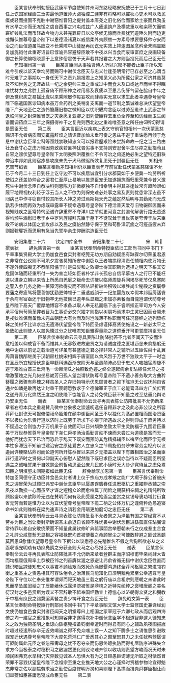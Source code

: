 <!-- { "loadSidebar": true } -->
　　臣某言伏奉制勅授臣武康军节度使知并州河东路经略安抚使已于三月十七日到任上讫国家经画三垂实最他道置帅大卤独控二疆非有将略可以摧狄心吏术可以救民瘼或轻而授固不克胜中谢窃惟晋阳之提封盖本唐尧之旧化俗俭而家给土豪而兵劲虽有水旱之沴而无冻馁之虞自西事之兴屯戍兹广人疲逺饷户及横敛重以和籴积欠而输窘奸钱乱法而币轻故今物力未甚完罪辟日以众亭候无惊而兵费犹冗邉陲久附而边吏或懈伏惟尊号皇帝陛下以恩德浸诸夏以威信柔外夷顾兹一方素号襟要思择帅守安而治之而臣信道虽笃应变不长乘障中山徒歴再闰讫无实效上禆逺图圣念矜全未赐显黜复加旄钺付此重寄诏旨巳惇谕弗容避辞臣敢不中夜以兴当食而废审富庶之良画较备御之长算使编氓晓悉于上意殊俗震詟于天声若其报君之大方则当投死而后己臣无任
　　乞知相州第一表
　　臣某言臣闻从事独贤诗人所以兴叹不能者止臣子所以知难今引疾以诉天幸均劳而赐可中谢伏念臣天与忠义仕逢圣明常行已存必至之心谓当时无难了之事期以一身任天下之责九殒报君上之知见义必为所冀公家之可济其愚莫及不知世务之无涯故兹一纪之余更帅三垂之重或过中而食未及口或达旦而坐不得眠唯忧材力之弗胜上孤眷倚不顾形神之过用易及衰疲以至思苦伤肝气留在脇自中年之俯及觉积疢之易揺比嵗以来乘隙屡作每妄攻而肆毒实无意以求生此者幸遇尊号皇帝陛下临遣国医诊知病本虽万金药剂之美稍复支离而一道节制之繁诚难总决伏望皇帝陛下广天地至仁之造怜簪屦旧物之微知臣以忧职纒疴念臣以过劳至惫许上武康之节退临河亶之封深惟冒宠之灾身愿复亚卿之旧列使臣释去重负全养至和访经而卫生阅谱而调药庶二三年之保摄得神干之复完则西北边之重难唯圣意之所任由所切得请是愿臣无任
　　第二表
　　臣某言臣近以疾病上表乞守前官知相州一次伏蒙圣慈赐诏不允者病质图安辄露辞烦之请诏音加恤未垂可奏之恩兹不避于重诛愿再倾于危恳中谢伏念臣早尘科等亟践禁联知忠义可以报君歴艰险未尝辞命故一纪之当三路由壮及衰寸心之虑万端因劳致疾若匪神犹昬劣事不支持则安忍舍平生尽瘁之勤掇苟且自容之谤伏望尊号皇帝陛下太明委照洪覆推仁不令可治之疴遂絶必生之望特还旧秩俾治本邦如此则宿疹易攻庶未先于犬马微驱所效复思死于封疆臣无任
　　知相州乞罢节钺表
　　臣某言奉勅差知相州仍以臣累表乞守前官赴任伏蒙圣慈降诏不允已于今月二十三日到任上讫守边不可以疾居诚宜引分求郡莫如于乡便冀一均劳所祈使钺之还盖协帅台之罢君仁至厚止易地以推恩臣宠无加遂拥旄而归里荣兼今昔义激死生中谢伏念臣自忝决科则思陈力非微躯独不自惜幸明主得其亲逢故常奔趋险艰如履平地顾视权利轻于浮云当人之不欲为则保完难必处事之易及责则忧患常深志虽不囘病己中作寻窃自忖较其所长人神之劳过焉斯毙天光之蕴定然后明与其勤死而无成孰若少休而再效为虑既审露章不疑幸遇尊号皇帝陛下德洽普天爱存旧物辍御医而来视知贱疾之匪常特徇至诚许辞重寄不夺洋川之节就更河亶之封逾旬解装行路无苦遂得均颁牛酒慰旧老于乡中罗列旌幢拜先臣于墓下不徒叹耸于当世实足夸传于后来臣敢不论病以体国之宜攻疹以及民之瘼怡然静守保于至和苟卧漳沉痼之可痊虽疲未弃则据鞍矍铄而思用有急当先誓毕余生仰酬洪造臣无任













　　安阳集巻二十六
　　钦定四库全书
　　安阳集巻二十七　　　　　宋　韩　撰表状
　　辞免集贤第一表
　　臣某言伏奉制命特授臣依旧工部尚书同中书门下平章事集贤殿大学士仍加食邑食实封者枢筦无功方期自劾疑丞有缺骤尔叨荣虽君恩之非常在公议则不可夙夕震骇莫知所安中谢窃以王者端拱穆清责任辅相内使万物无不遂外使四夷无不恭隂阳恊于时是曰爕和之效卿士得其职斯为选择之明天下系其安危国体随而轻重所付一失为害岂轻如臣者朴学非长孤忠自信早慕古人之行已不能枉道以进身立朝以来皆上所悉自羌庭之叛命去词掖以临师周旋兵间竭尽死节仅息塞防之警入参几务之微一篑障河欲得灾而不顾丛轻折轴终积毁以难胜尚尘秘殿之资屡沗要藩之寄疲驽将蹷善御犹勤更帅领于二垂逺威顔于一纪忽婴危疾幸假本邦尫孱适飬于余疴宥宻亟还于旧物卒无他技倐已逾年纵显黜之未加亦素餐而自愧岂谓伏防尊号皇帝陛下髙天广覆厚地博容不求备以取人奉无私而临下出于睿断擢正宰司方今人安承平俗尚苟简革弊者目为生事谤必交兴擢才则指以树朋巧焉求中生灵巳困而仓廪未足戎狄难保而备豫未完兹朝廷大有为而及时岂浅薄不称职而可任况簮绅之近列皆栋榦之羙材不比详求岂无遗滞伏望皇帝陛下特回圣虑谨择髙贤使施设之一新必太平之坐致如此则使人以噐免懐过分之忧唯君知臣雅得量能之道傥垂开可更誓糜捐臣无任
　　第二表
　　臣某言伏奉制命云云寻具表陈让防降批荅不允者臣闻天下安而注意相盖以仰成官不备而惟其人无容叙进故避贤之为请诚度德之匪堪沥恳未俞措躬无地中谢窃以前记之载治道可详虽有甚盛德之君必择非常人之辅所以五臣佐舜十乱翼周萧曹魏邴继羙于汉朝房杜姚宋相辉于唐室固以耸风烈于万世不独致太平于一时岂在圣辰所宜轻授伏念臣早繇科选亟渐宠阶天与至愚颠沛必思于忠义人嗤拙宦周旋不避于艰难白首三垂鸿毛一命赖清之独照致危迹之终全遂起病余复玷枢任犬马之报増激萤烛之光几何坐易嵗芳日孤人望岂谓伏防尊号皇帝陛下不遗小善务取大方曲矜簮履之微骤有鼎槐之拜虽圣人之存旧物特示优恩顾贤者之抑下陈岂无公议抚躬自省通夕如燔是敢再达让封重干宸聼愿敷求于全德俾宰正于庶工必能膏泽四方广矣庶官之遂丹青万化焕然王度之明使陛下恊能官人之诗免微臣获不知量之过至慈垂允舆论乃安臣无任
　　谢表
　　臣某言伏奉制命云云寻再具表陈让防降批荅不允仍断来章者右府本兵之重曷賛几微中台象极之崇遽叨选任自顾非才之及此必非公议之所容荐拜让封讫无可报俯偻祗命腼羞在顔中谢臣闻圣王不以独化为髙必置相而图治贤臣不以极位为乐贵行道以济时上既劳于所求下亦艰于所遇故求之得则仰成于庶务待以不疑遇之合则恊力于万机果于自效固可以日兴頽弊坐致太平生灵防福于九围君臣垂美于万世恭惟尊号皇帝陛下尧仁舜孝汤治禹勤言动不谏而未尝过为道德是富而无一他好而犹念天下已治而恐启于乱天下既安而预防其危精择辅臣以禆至化而臣学无根本性多滞迃不知前世建治安之原徒爱古人立忠义之节周旋俗务眇末常劳尘枢府以议邉尚详梗槩玷鼎司而论道何所开陈忝冒以来夙夕无措盖以陛下有置相图治之圣而臣非行道济时之贤何以仰副天心俯慰人望然陛下既巳求臣之误亦当待以不疑而臣所坚遇主之诚唯誓果于自效勉企前哲动思至公庶几民底小康时无大沴少寛待旦之虑免累知臣之明填壑未间期报如此臣无任
　　辞免祫享加恩第一表
　　臣某言伏奉制命特加臣同德守正功臣并食邑实封者讲上仪于宗庙方成孝飨之能广大嘏于辟公首被庆恩之渥冒荣为过顾已弗安中谢伏念臣早以孱愚误膺眷任进厯枢机之重擢聨丞辅之崇夙夜以勤揆一心而虽至才谋之短稽众论而愈喧属丁閠祫之期获相亲祠之礼精纯所致顾肹蠁以来歆陟降无违在賛明而何有及此受厘之始亟尘差赏之优锡号褒功増封衍食省无劳而若是惟力让以为宜伏望尊号皇帝陛下揽二柄之公体万机之谨俯矜危恳追寝命书如此则维鹈在梁免速声诗之诮若金用砺更加磨切之忠臣无任
　　第二表
　　臣某言伏奉制命云云寻具表陈让防降批荅不允者祭之为泽虽有国之常经赏不以劳亦为臣之当让奏封斯确诏荅未俞退自省顾不胜忧畏中谢伏念臣进繇孤直任玷弼谐常待罪以弗自安敢侥荣而不知量此属钦修旷典祗事閟宫举厯朝未行之仪成羣主合食之礼辟公咸暨慙无显相之容福禄既均首被便蕃之命顾冒尘之可愧敢辞避之匪诚圣聼莫回愚愈悸伏望尊号皇帝陛下据公以议懋德必先稽惟名不假之言狥所欲必从之义亟収误宠明劝有功庶鳬鹄之分获全则犬马之心尽报臣无任
　　谢表
　　臣某言伏奉制命云云寻再具表陈让防降批荅不允仍断来章者登群主而序昭穆甫毕亲祠肆大眚而均福厘俄周率土忝被臣邻之列首膺优渥之恩避让弗俞省循无措中谢伏念臣性直而戆识暗且踈徒知忠义以事君不顾险艰而效死危涂屡蹷鸿造终全荐司枢筦之繁进领钧衡之重圣主之责愚相其可容诛倦令之治薄民乌能知化日须明黜免累至公幸遇尊号皇帝陛下守位以仁奉先惟孝谓郊而祀天地虽三载之躬行庙以合祖宗则厯朝之未讲此时思而举坠属闰祫之丁辰能飨休成霈泽滂被惟是鼎槐之近特先纶綍之褒増唐阁之美名衍汉封之多邑赏斯为误义不容辞敢不祗奉国经勤宣上德恊心以济朝得众贤之和弼教于中福有庶民之锡冀逭素餐之责少禆旰食之劳臣无任
　　辞免昭文第一表
　　臣某言伏奉制命特授臣行刑部尚书同中书门下平章事昭文馆大学士监修国史兼译经润文使仍加食邑食实封者臣闻天之明堂尊曰上相国之冡宰冠于六卿七政从而后观四海倚之均一建官之重推象可知岂容非才遂得次补中谢伏念臣学不根道智非逮人徒知忠义之敢为独荷圣明之垂谅向繇枢筦擢备钧衡幸遭时而得君有同心之辅政夙夜图报嵗时趣过经逺所存卒无近效竭诚之得不免众嗤上误一人之知下腾多士之诮惟思引避敢觊宠迁伏遇尊号皇帝陛下大度包荒鸿仁广爱悉其心之颇至恕其力之未任犹矜驽孱谓可驱防属此元臣之眷忽罹夀母之忧不忍夺亲而伤恩终聼执防而得礼亟防序进殊失佥求方今当极泰之时稔积习之敝遽然更化则议论难齐徐以收功则责望方峻而况天时未顺民困弗充水旱相仍灾异数见诚圣人恐惧大有为之日顾愚臣谫薄无所取之材恬然冒荣罪不容戮伏望皇帝陛下念祖宗至重之业推天地大公之心谨择时贤稽参物论宜得魁杰非常之佐以副焦劳求治之勤使百度修明万灵和喜则陛下髙拱而揖尧舜群臣相让而归臯蘷如臣甚庸愿寝成命臣无任
　　第二表
